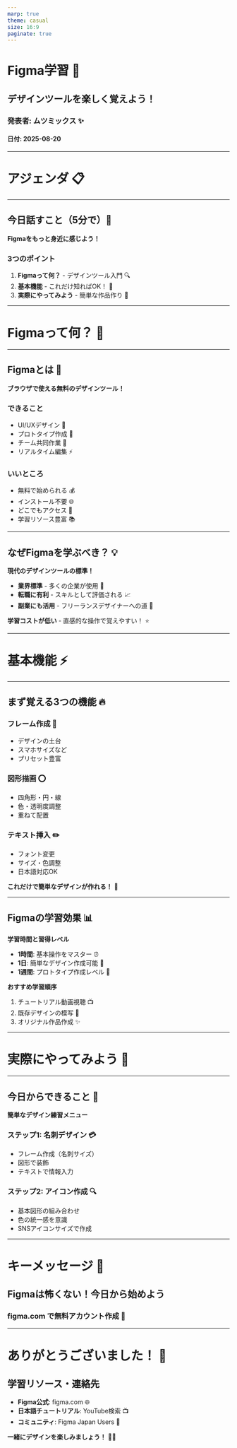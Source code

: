 ```yaml
---
marp: true
theme: casual
size: 16:9
paginate: true
---
```


<!-- _class: cover -->

# Figma学習 🎨

## デザインツールを楽しく覚えよう！

### 発表者: ムツミックス ✨
#### 日付: 2025-08-20

<!-- 
スピーカーノート:
- 5分でFigmaの基本を楽しく学習
- 初心者向けの内容で構成
- カジュアルな雰囲気で進行
-->

---

<!-- _class: section-title -->

# アジェンダ 📋

---

## 今日話すこと（5分で）🚀

**Figmaをもっと身近に感じよう！**

### 3つのポイント

1. **Figmaって何？** - デザインツール入門 🔍
2. **基本機能** - これだけ知ればOK！ 💪
3. **実際にやってみよう** - 簡単な作品作り 🎯

<!-- 
スピーカーノート:
- 30秒で概要を説明
- Figmaに不安を感じている人も安心してもらう
- 楽しい学習体験をイメージしてもらう
-->

---

<!-- _class: section-title -->

# Figmaって何？ 🤔

---

## Figmaとは 🌟

**ブラウザで使える無料のデザインツール！**

<div class="two-columns">

### できること
- UI/UXデザイン 📱
- プロトタイプ作成 🔄
- チーム共同作業 👥
- リアルタイム編集 ⚡

### いいところ
- 無料で始められる 💰
- インストール不要 🌐  
- どこでもアクセス 📍
- 学習リソース豊富 📚

</div>

<!-- 
スピーカーノート:
- 1分でFigmaの概要を説明
- 「難しそう」という先入観を取り除く
- 無料で始められることを強調
-->

---

## なぜFigmaを学ぶべき？ 💡

**現代のデザインツールの標準！**

- **業界標準** - 多くの企業が使用 🏢
- **転職に有利** - スキルとして評価される 📈
- **副業にも活用** - フリーランスデザイナーへの道 💼

**学習コストが低い** - 直感的な操作で覚えやすい！ ⭐

<!-- 
スピーカーノート:
- Figmaを学習する動機付け
- キャリア面でのメリットを強調
- 学習しやすいことをアピール
-->

---

<!-- _class: section-title -->

# 基本機能 ⚡

---

## まず覚える3つの機能 🔥

<div class="three-columns">

### フレーム作成 📐
- デザインの土台
- スマホサイズなど
- プリセット豊富

### 図形描画 ⭕
- 四角形・円・線
- 色・透明度調整
- 重ねて配置

### テキスト挿入 ✏️
- フォント変更
- サイズ・色調整
- 日本語対応OK

</div>

**これだけで簡単なデザインが作れる！** 🎉

<!-- 
スピーマーノート:
- 1.5分で基本機能を紹介
- 「3つだけ」で覚えやすさを強調
- 実際の操作をイメージしてもらう
-->

---

<!-- _class: metric-card -->

## Figmaの学習効果 📊

**学習時間と習得レベル**

- **1時間**: 基本操作をマスター ⏰
- **1日**: 簡単なデザイン作成可能 📱
- **1週間**: プロトタイプ作成レベル 🚀

**おすすめ学習順序**
1. チュートリアル動画視聴 📺
2. 既存デザインの模写 🎨
3. オリジナル作品作成 ✨

<!-- 
スピーカーノート:
- 学習の見通しを示す
- 短時間で習得できることをアピール
- 具体的な学習ステップを提示
-->

---

<!-- _class: section-title -->

# 実際にやってみよう 🎯

---

## 今日からできること 🌱

**簡単なデザイン練習メニュー**

### ステップ1: 名刺デザイン 💳
- フレーム作成（名刺サイズ）
- 図形で装飾
- テキストで情報入力

### ステップ2: アイコン作成 🔍
- 基本図形の組み合わせ
- 色の統一感を意識
- SNSアイコンサイズで作成

<!-- 
スピーカーノート:
- 1.5分で実践的な内容
- 身近なものから始める
- 「今日からできる」ことを強調
-->

---

<!-- _class: cover -->

# キーメッセージ 💫

## Figmaは怖くない！今日から始めよう

### figma.com で無料アカウント作成 🚀

<!-- 
スピーカーノート:
- 30秒でまとめ
- 行動を促すメッセージ
- 不安を取り除く
-->

---

# ありがとうございました！ 🙏

## 学習リソース・連絡先

- **Figma公式**: figma.com 🌐
- **日本語チュートリアル**: YouTube検索 📺  
- **コミュニティ**: Figma Japan Users 👥

**一緒にデザインを楽しみましょう！** 🎨✨

<!-- 
スピーカーノート:
- 学習を続けてもらうための情報提供
- コミュニティの存在を伝える
- 前向きな気持ちで終了
-->